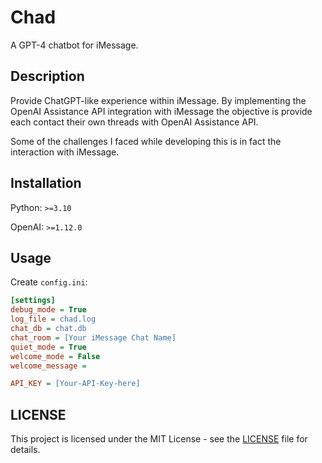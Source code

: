 # Chad
A GPT-4 chatbot for iMessage.

## Description
Provide ChatGPT-like experience within iMessage. 
By implementing the OpenAI Assistance API integration with iMessage the 
objective is provide each contact their own threads with OpenAI Assistance API.

Some of the challenges I faced while developing this is in fact the interaction 
with iMessage. 


## Installation
Python: `>=3.10`

OpenAI: `>=1.12.0`


## Usage

Create `config.ini`:
```ini
[settings]
debug_mode = True
log_file = chad.log
chat_db = chat.db
chat_room = [Your iMessage Chat Name]
quiet_mode = True
welcome_mode = False
welcome_message = 

API_KEY = [Your-API-Key-here]
```

## LICENSE
This project is licensed under the MIT License - see the [LICENSE](LICENSE) file for details.